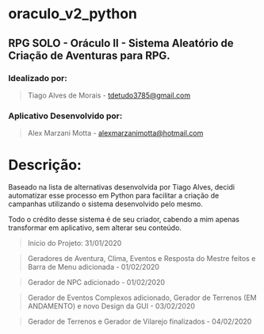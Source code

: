 # oraculo_v2_python
## RPG SOLO - Oráculo II - Sistema Aleatório de Criação de Aventuras para RPG.
### Idealizado por:
> Tiago Alves de Morais - tdetudo3785@gmail.com
### Aplicativo Desenvolvido por:
> Alex Marzani Motta - alexmarzanimotta@hotmail.com

# Descrição:

Baseado na lista de alternativas desenvolvida por Tiago Alves, decidi automatizar esse processo
em Python para facilitar a criação de campanhas utilizando o sistema desenvolvido pelo mesmo.

Todo o crédito desse sistema é de seu criador, cabendo a mim apenas transformar em aplicativo, sem alterar
seu conteúdo.

> Início do Projeto: 31/01/2020

> Geradores de Aventura, Clima, Eventos e Resposta do Mestre feitos e Barra de Menu adicionada - 01/02/2020

> Gerador de NPC adicionado - 01/02/2020

> Gerador de Eventos Complexos adicionado, Gerador de Terrenos (EM ANDAMENTO) e novo Design da GUI - 03/02/2020

> Gerador de Terrenos e Gerador de Vilarejo finalizados - 04/02/2020